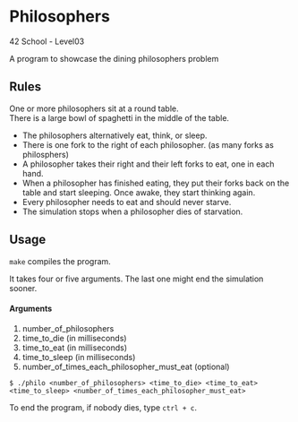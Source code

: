 # Philosophers
42 School - Level03

A program to showcase the dining philosophers problem

## Rules

One or more philosophers sit at a round table.  
There is a large bowl of spaghetti in the middle of the table.  
+ The philosophers alternatively eat, think, or sleep.
+ There is one fork to the right of each philosopher. (as many forks as philosphers)
+ A philosopher takes their right and their left forks to eat, one in each hand.
+ When a philosopher has finished eating, they put their forks back on the table and start sleeping. Once awake, they start thinking again.
+ Every philosopher needs to eat and should never starve.
+ The simulation stops when a philosopher dies of starvation.

## Usage

`make` compiles the program.

It takes four or five arguments. The last one might end the simulation sooner.

#### Arguments
1. number_of_philosophers
2. time_to_die (in milliseconds)
3. time_to_eat (in milliseconds)
4. time_to_sleep (in milliseconds)
5. number_of_times_each_philosopher_must_eat (optional)

```
$ ./philo <number_of_philosophers> <time_to_die> <time_to_eat> <time_to_sleep> <number_of_times_each_philosopher_must_eat>
```

To end the program, if nobody dies, type `ctrl + c`.
